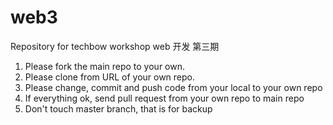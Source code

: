 # web3
Repository for techbow workshop web 开发 第三期

1. Please fork the main repo to your own.
2. Please clone from URL of your own repo.
3. Please change, commit and push code from your local to your own repo
4. If everything ok, send pull request from your own repo to main repo
5. Don't touch master branch, that is for backup
